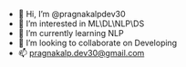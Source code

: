 - 👋 Hi, I’m @pragnakalpdev30
- 👀 I’m interested in ML\DL\NLP\DS
- 🌱 I’m currently learning NLP
- 💞️ I’m looking to collaborate on Developing
- 📫 pragnakalp.dev30@gmail.com

<!---
pragnakalpdev30/pragnakalpdev30 is a ✨ special ✨ repository because its `README.md` (this file) appears on your GitHub profile.
You can click the Preview link to take a look at your changes.
--->
